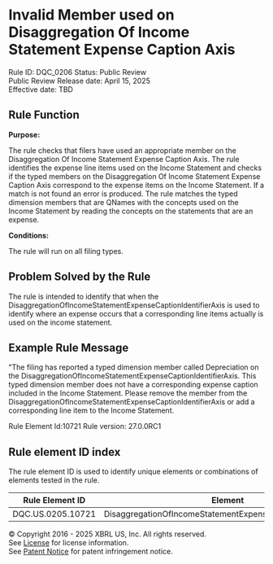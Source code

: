 # Invalid Member used on Disaggregation Of Income Statement Expense Caption Axis
Rule ID: DQC_0206
Status: Public Review  
Public Review Release date: April 15, 2025  
Effective date: TBD

## Rule Function

**Purpose:** 

The rule checks that filers have used an appropriate member on the Disaggregation Of Income Statement Expense Caption Axis.  The rule identifies the expense line items used on the Income Statement and checks if the typed members on the Disaggregation Of Income Statement Expense Caption Axis correspond to the expense items on the Income Statement.  If a match is not found an error is produced. The rule matches the typed dimension members that are QNames with the concepts used on the Income Statement by reading the concepts on the statements that are an expense. 

**Conditions:**

The rule will run on all filing types. 

## Problem Solved by the Rule

The rule is intended to identify that when the DisaggregationOfIncomeStatementExpenseCaptionIdentifierAxis is used to identify where an expense occurs that a corresponding line items actually is used on the income statement. 

## Example Rule Message

"The filing has reported a typed dimension member called Depreciation on the DisaggregationOfIncomeStatementExpenseCaptionIdentifierAxis. This typed dimension member does not have a corresponding expense caption included in the Income Statement. Please remove the member from the DisaggregationOfIncomeStatementExpenseCaptionIdentifierAxis or add a corresponding line item to the Income Statement.

Rule Element Id:10721
Rule version: 27.0.0RC1



## Rule element ID index  
The rule element ID is used to identify unique elements or combinations of elements tested in the rule.

|Rule Element ID|Element|
|--- |--- |
| DQC.US.0205.10721 |DisaggregationOfIncomeStatementExpenseCaptionIdentifierAxis|


© Copyright 2016 - 2025 XBRL US, Inc. All rights reserved.   
See [License](https://xbrl.us/dqc-license) for license information.  
See [Patent Notice](https://xbrl.us/dqc-patent) for patent infringement notice. 
